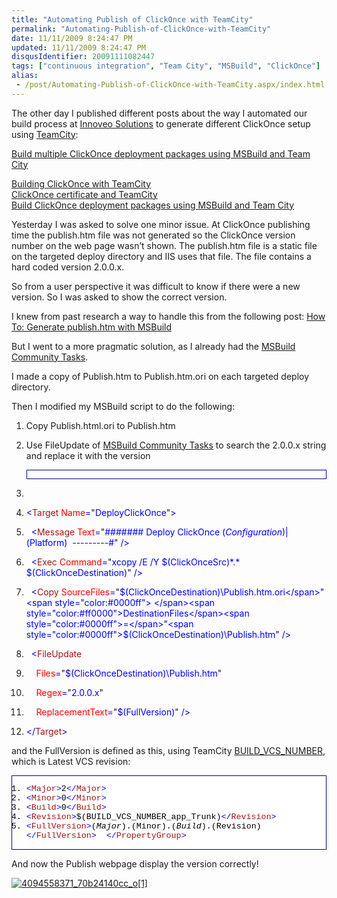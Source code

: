 ```yaml
---
title: "Automating Publish of ClickOnce with TeamCity"
permalink: "Automating-Publish-of-ClickOnce-with-TeamCity"
date: 11/11/2009 8:24:47 PM
updated: 11/11/2009 8:24:47 PM
disqusIdentifier: 20091111082447
tags: ["continuous integration", "Team City", "MSBuild", "ClickOnce"]
alias:
 - /post/Automating-Publish-of-ClickOnce-with-TeamCity.aspx/index.html
---
```

The other day I published different posts about the way I automated our build process at [Innoveo Solutions](http://www.innoveo.com/) to generate different ClickOnce setup using [TeamCity](http://www.jetbrains.com/teamcity/index.html): 

[Build multiple ClickOnce deployment packages using MSBuild and Team City](http://weblogs.asp.net/lkempe/archive/2009/11/03/build-multiple-clickonce-deployment-packages-using-msbuild-and-team-city.aspx)      
<!-- more -->
[Building ClickOnce with TeamCity](http://weblogs.asp.net/lkempe/archive/2009/11/02/building-clickonce-with-teamcity.aspx)      
[ClickOnce certificate and TeamCity](http://weblogs.asp.net/lkempe/archive/2009/11/02/clickonce-certificate-and-teamcity.aspx)      
[Build ClickOnce deployment packages using MSBuild and Team City](http://weblogs.asp.net/lkempe/archive/2009/10/27/build-clickonce-deployment-packages-using-msbuild-and-team-city.aspx)

Yesterday I was asked to solve one minor issue. At ClickOnce publishing time the publish.htm file was not generated so the ClickOnce version number on the web page wasn’t shown. The publish.htm file is a static file on the targeted deploy directory and IIS uses that file. The file contains a hard coded version 2.0.0.x.

So from a user perspective it was difficult to know if there were a new version. So I was asked to show the correct version.

I knew from past research a way to handle this from the following post: [How To: Generate publish.htm with MSBuild](http://blogs.msdn.com/mwade/archive/2009/02/28/how-to-generate-publish-htm-with-msbuild.aspx)

But I went to a more pragmatic solution, as I already had the [MSBuild Community Tasks](http://msbuildtasks.tigris.org/).

I made a copy of Publish.htm to Publish.htm.ori on each targeted deploy directory.

Then I modified my MSBuild script to do the following:

1.  Copy Publish.html.ori to Publish.htm
2.  Use FileUpdate of [MSBuild Community Tasks](http://msbuildtasks.tigris.org/) to search the 2.0.0.x string and replace it with the version  <div style="padding-bottom: 0px; margin: 0px; padding-left: 0px; padding-right: 0px; display: inline; float: none; padding-top: 0px" id="scid:9ce6104f-a9aa-4a17-a79f-3a39532ebf7c:75c64077-df36-4b1f-aa27-b6be7cb8c39c" class="wlWriterEditableSmartContent"> <div style="border: #000080 1px solid; color: #000; font-family: 'Courier New', Courier, Monospace; font-size: 10pt"> <div style="background: #fff; max-height: 300px; overflow: auto"> 

1.  <span style="color:#0000ff"><!--</span><span style="color:#008000"> Deploy Click Once</span><span style="color:#0000ff">--></span>
2.  <span style="color:#0000ff"><</span><span style="color:#a31515">Target</span><span style="color:#0000ff"> </span><span style="color:#ff0000">Name</span><span style="color:#0000ff">=</span>"<span style="color:#0000ff">DeployClickOnce</span>"<span style="color:#0000ff">></span>
3.    <span style="color:#0000ff"><</span><span style="color:#a31515">Message</span><span style="color:#0000ff"> </span><span style="color:#ff0000">Text</span><span style="color:#0000ff">=</span>"<span style="color:#0000ff">####### Deploy ClickOnce $(Configuration)|$(Platform)  ---------#</span>"<span style="color:#0000ff"> /></span>
4.    <span style="color:#0000ff"><</span><span style="color:#a31515">Exec</span><span style="color:#0000ff"> </span><span style="color:#ff0000">Command</span><span style="color:#0000ff">=</span>"<span style="color:#0000ff">xcopy /E /Y $(ClickOnceSrc)\*.* $(ClickOnceDestination)</span>"<span style="color:#0000ff"> /></span>
5.    <span style="color:#0000ff"><</span><span style="color:#a31515">Copy</span><span style="color:#0000ff"> </span><span style="color:#ff0000">SourceFiles</span><span style="color:#0000ff">=</span>"<span style="color:#0000ff">$(ClickOnceDestination)\Publish.htm.ori</span>"<span style="color:#0000ff"> </span><span style="color:#ff0000">DestinationFiles</span><span style="color:#0000ff">=</span>"<span style="color:#0000ff">$(ClickOnceDestination)\Publish.htm</span>"<span style="color:#0000ff"> /></span>
6.    <span style="color:#0000ff"><</span><span style="color:#a31515">FileUpdate</span>
7.      <span style="color:#0000ff"></span><span style="color:#ff0000">Files</span><span style="color:#0000ff">=</span>"<span style="color:#0000ff">$(ClickOnceDestination)\Publish.htm</span>"
8.      <span style="color:#0000ff"></span><span style="color:#ff0000">Regex</span><span style="color:#0000ff">=</span>"<span style="color:#0000ff">2.0.0.x</span>"
9.      <span style="color:#0000ff"></span><span style="color:#ff0000">ReplacementText</span><span style="color:#0000ff">=</span>"<span style="color:#0000ff">$(FullVersion)</span>"<span style="color:#0000ff"> /></span>
10.  <span style="color:#0000ff"></</span><span style="color:#a31515">Target</span><span style="color:#0000ff">></span> </div> </div> </div>  

and the FullVersion is defined as this, using TeamCity [BUILD_VCS_NUMBER](http://www.jetbrains.net/confluence/display/TCD4/Predefined+Properties), which is Latest VCS revision:
  <div style="padding-bottom: 0px; margin: 0px; padding-left: 0px; padding-right: 0px; display: inline; float: none; padding-top: 0px" id="scid:9ce6104f-a9aa-4a17-a79f-3a39532ebf7c:b9120155-0f8c-4e96-bcd7-88d1207c1621" class="wlWriterEditableSmartContent"> <div style="border: #000080 1px solid; color: #000; font-family: 'Courier New', Courier, Monospace; font-size: 10pt"> <div style="background: #fff; max-height: 300px; overflow: auto"> 

1.  <span style="color:#0000ff"><</span><span style="color:#a31515">Major</span><span style="color:#0000ff">></span>2<span style="color:#0000ff"></</span><span style="color:#a31515">Major</span><span style="color:#0000ff">></span>
2.  <span style="color:#0000ff"><</span><span style="color:#a31515">Minor</span><span style="color:#0000ff">></span>0<span style="color:#0000ff"></</span><span style="color:#a31515">Minor</span><span style="color:#0000ff">></span>
3.  <span style="color:#0000ff"><</span><span style="color:#a31515">Build</span><span style="color:#0000ff">></span>0<span style="color:#0000ff"></</span><span style="color:#a31515">Build</span><span style="color:#0000ff">></span>
4.  <span style="color:#0000ff"><</span><span style="color:#a31515">Revision</span><span style="color:#0000ff">></span>$(BUILD_VCS_NUMBER_app_Trunk)<span style="color:#0000ff"></</span><span style="color:#a31515">Revision</span><span style="color:#0000ff">></span>
5.  <span style="color:#0000ff"><</span><span style="color:#a31515">FullVersion</span><span style="color:#0000ff">></span>$(Major).$(Minor).$(Build).$(Revision)<span style="color:#0000ff"></</span><span style="color:#a31515">FullVersion</span><span style="color:#0000ff">>  </</span><span style="color:#a31515">PropertyGroup</span><span style="color:#0000ff">></span> </div> </div> </div>  

And now the Publish webpage display the version correctly!

[![4094558371_70b24140cc_o[1]](http://weblogs.asp.net/blogs/lkempe/4094558371_70b24140cc_o1_thumb_5F82F1DE.png "4094558371_70b24140cc_o[1]")](http://weblogs.asp.net/blogs/lkempe/4094558371_70b24140cc_o1_670E614B.png)
